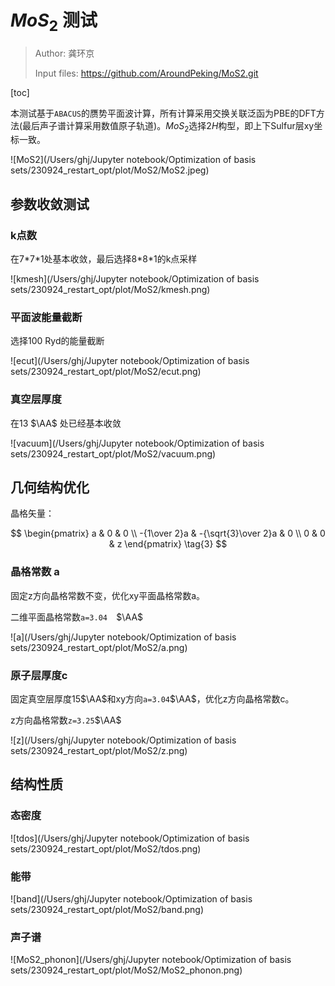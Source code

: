 # $MoS_2$ 测试

>  Author: 龚环京
>
>  Input files: <https://github.com/AroundPeking/MoS2.git>

[toc]

本测试基于`ABACUS`的赝势平面波计算，所有计算采用交换关联泛函为PBE的DFT方法(最后声子谱计算采用数值原子轨道)。$MoS_2$选择$2H$构型，即上下Sulfur层xy坐标一致。

![MoS2](/Users/ghj/Jupyter notebook/Optimization of basis sets/230924_restart_opt/plot/MoS2/MoS2.jpeg)

## 参数收敛测试

### k点数

在7\*7\*1处基本收敛，最后选择8\*8\*1的k点采样

![kmesh](/Users/ghj/Jupyter notebook/Optimization of basis sets/230924_restart_opt/plot/MoS2/kmesh.png)

### 平面波能量截断

选择100 Ryd的能量截断

![ecut](/Users/ghj/Jupyter notebook/Optimization of basis sets/230924_restart_opt/plot/MoS2/ecut.png)

### 真空层厚度

在13 $\AA$ 处已经基本收敛

![vacuum](/Users/ghj/Jupyter notebook/Optimization of basis sets/230924_restart_opt/plot/MoS2/vacuum.png)

## 几何结构优化

晶格矢量：

$$ \begin{pmatrix} a & 0 & 0 \\ -{1\over 2}a & -{\sqrt{3}\over 2}a & 0 \\ 0 & 0 & z \end{pmatrix} \tag{3} $$

### 晶格常数 a

固定z方向晶格常数不变，优化xy平面晶格常数a。

二维平面晶格常数`a=3.04  `$\AA$

![a](/Users/ghj/Jupyter notebook/Optimization of basis sets/230924_restart_opt/plot/MoS2/a.png)

### 原子层厚度c

固定真空层厚度15$\AA$和xy方向`a=3.04`$\AA$，优化z方向晶格常数c。

z方向晶格常数`z=3.25`$\AA$ 

![z](/Users/ghj/Jupyter notebook/Optimization of basis sets/230924_restart_opt/plot/MoS2/z.png)

## 结构性质

### 态密度

![tdos](/Users/ghj/Jupyter notebook/Optimization of basis sets/230924_restart_opt/plot/MoS2/tdos.png)

### 能带

![band](/Users/ghj/Jupyter notebook/Optimization of basis sets/230924_restart_opt/plot/MoS2/band.png)

### 声子谱

![MoS2_phonon](/Users/ghj/Jupyter notebook/Optimization of basis sets/230924_restart_opt/plot/MoS2/MoS2_phonon.png)